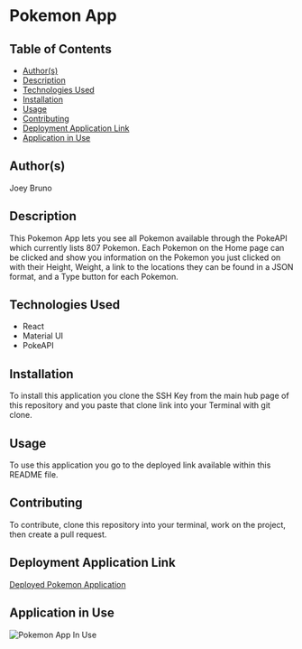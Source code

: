# Pokemon App

## Table of Contents
* [Author(s)](#author(s))
* [Description](#description)
* [Technologies Used](#technologies-used)
* [Installation](#installation)
* [Usage](#usage)
* [Contributing](#contributing)
* [Deployment Application Link](#deployment-application-link)
* [Application in Use](#application-in-use)

## Author(s)
Joey Bruno

## Description
This Pokemon App lets you see all Pokemon available through the PokeAPI which currently lists 807 Pokemon. Each Pokemon on the Home page can be clicked and show you information on the Pokemon you just clicked on with their Height, Weight, a link to the locations they can be found in a JSON format, and a Type button for each Pokemon.

## Technologies Used
* React
* Material UI
* PokeAPI

## Installation
To install this application you clone the SSH Key from the main hub page of this repository and you paste that clone link into your Terminal with git clone.

## Usage
To use this application you go to the deployed link available within this README file.

## Contributing
To contribute, clone this repository into your terminal, work on the project, then create a pull request.

## Deployment Application Link
[Deployed Pokemon Application](https://brunojoey.github.io/pokedex-testing/)

## Application in Use
![Pokemon App In Use](/pokemonApp.jpg)